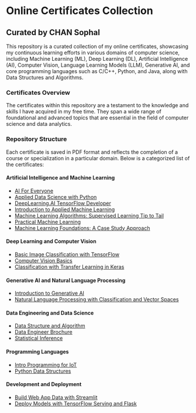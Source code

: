 # Online Certificates Collection
## Curated by CHAN Sophal

This repository is a curated collection of my online certificates, showcasing my continuous learning efforts in various domains of computer science, including Machine Learning (ML), Deep Learning (DL), Artificial Intelligence (AI), Computer Vision, Language Learning Models (LLM), Generative AI, and core programming languages such as C/C++, Python, and Java, along with Data Structures and Algorithms.

### Certificates Overview

The certificates within this repository are a testament to the knowledge and skills I have acquired in my free time. They span a wide range of foundational and advanced topics that are essential in the field of computer science and data analytics.

### Repository Structure

Each certificate is saved in PDF format and reflects the completion of a course or specialization in a particular domain. Below is a categorized list of the certificates:

#### Artificial Intelligence and Machine Learning
- [AI For Everyone](AI%20For%20Everyone.pdf)
- [Applied Data Science with Python](Applied%20DS%20with%20Python.pdf)
- [DeepLearning.AI TensorFlow Developer](DeepLearning.AI%20TensorFlow%20Developer.pdf)
- [Introduction to Applied Machine Learning](Introduction%20to%20Applied%20Machine%20Learning.pdf)
- [Machine Learning Algorithms: Supervised Learning Tip to Tail](Machine%20Learning%20Algorithms_Supervised%20Learning%20Tip%20to%20Tail.pdf)
- [Practical Machine Learning](Practical%20Machine%20Learning.pdf)
- [Machine Learning Foundations: A Case Study Approach](Machine%20Learning%20Foundations_A%20Case%20Study%20Approach.pdf)

#### Deep Learning and Computer Vision
- [Basic Image Classification with TensorFlow](Basic%20Image%20Classification%20with%20TensorFlow.pdf)
- [Computer Vision Basics](Computer%20Vision%20Basics.pdf)
- [Classification with Transfer Learning in Keras](Classification%20with%20Transfer%20Learning%20in%20Keras.pdf)

#### Generative AI and Natural Language Processing
- [Introduction to Generative AI](Introduction%20to%20Generative%20AI.pdf)
- [Natural Language Processing with Classification and Vector Spaces](Natural%20Language%20Processing%20with%20Classification%20and%20Vector%20Spaces.pdf)

#### Data Engineering and Data Science
- [Data Structure and Algorithm](Data%20Structure%20and%20Algorithm.pdf)
- [Data Engineer Brochure](Data%20Engineer%20Brochure_1-10-23.pdf)
- [Statistical Inference](Statistical%20Inference.pdf)

#### Programming Languages
- [Intro Programming for IoT](Intro%20Programming%20for%20IoT.pdf)
- [Python Data Structures](Python%20Data%20Structures.pdf)

#### Development and Deployment
- [Build Web App Data with Streamlit](Build%20web%20App%20data%20with%20streamlit.pdf)
- [Deploy Models with TensorFlow Serving and Flask](Deploy%20Models%20with%20TensorFlow%20Serving%20and%20Flask.pdf)

